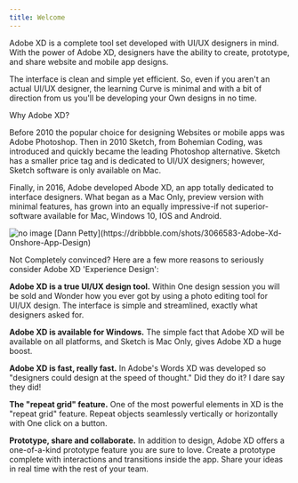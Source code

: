 ```yaml
---
title: Welcome
---
```


Adobe XD is a complete tool set developed with UI/UX designers in mind. With the power of Adobe XD, designers have the ability to create, prototype, and share website and mobile app designs.

The interface is clean and simple yet efficient. So, even if you aren't an actual UI/UX designer, the learning Curve is minimal and with a bit of direction from us you'll be developing your Own designs in no time.  


Why Adobe XD? 

Before 2010 the popular choice for designing Websites or mobile apps was Adobe Photoshop. Then in 2010 Sketch, from Bohemian Coding, was introduced and quickly became the leading Photoshop alternative. Sketch has a smaller price tag and is dedicated to UI/UX designers; however, Sketch software is only available on Mac.

Finally, in 2016, Adobe developed Abode XD, an app totally dedicated to interface designers. What began as a Mac Only, preview version with minimal features, has grown into an equally impressive-if not superior-software available for Mac, Windows 10, IOS and Android.   




<img src="https://iwilfried.github.io/Adobe-XD-eBook/images/XD-Welcome-01.png" alt="no image"/>  
[Dann Petty](https://dribbble.com/shots/3066583-Adobe-Xd-Onshore-App-Design)  

 
Not Completely convinced? Here are a few more reasons to seriously consider Adobe XD 'Experience Design':  


**Adobe XD is a true UI/UX design tool.** Within One design session you will be sold and Wonder how you ever got by using a photo editing tool for UI/UX design. The interface is simple and streamlined, exactly what designers asked for.

**Adobe XD is available for Windows.** The simple fact that Adobe XD will be available on all platforms, and Sketch is Mac Only, gives Adobe XD a huge boost.

**Adobe XD is fast, really fast.** In Adobe's Words XD was developed so "designers could design at the speed of thought." Did they do it? I dare say they did!

**The "repeat grid" feature.** One of the most powerful elements in XD is the "repeat grid" feature. Repeat objects seamlessly vertically or horizontally with One click on a button.

**Prototype, share and collaborate.** In addition to design, Adobe XD offers a one-of-a-kind prototype feature you are sure to love. Create a prototype complete with interactions and transitions inside the app. Share your ideas in real time with the rest of your team.
